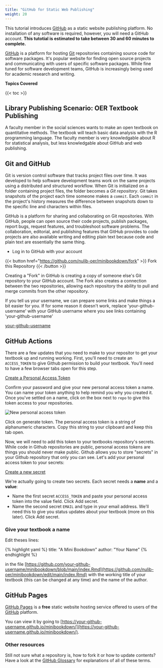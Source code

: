 ```yaml
---
title: "GitHub for Static Web Publishing"
weight: 20
---
```


This tutorial introduces [GitHub](https://github.com/) as a static website publishing platform. No installation of any software is required, however, you will need a GitHub account. **This tutotial is estimated to take between 30 and 60 minutes to complete.**

[GitHub](https://github.com) is a platform for hosting [Git](https://git-scm.com/) repositories containing source code for software packages. It's popular website for finding open source projects and communicating with users of specific software packages. While fine tuned for software development teams, GitHub is increasingly being used for academic research and writing. 

**Topics Covered**

{{< toc >}}

## Library Publishing Scenario: OER Textbook Publishing

A faculty member in the social sciences wants to make an open textbook on quantitative methods. The textbook will teach basic data analysis with the R programming language. The faculty member is very knowledgable about R for statistical analysis, but less knowledgable about GitHub and web publishing.

## Git and GitHub

Git is version control software that tracks project files over time. It was developed to help software development teams work on the same projects using a distributed and structured workflow. When Git is initialized on a folder containing project files, the folder becomes a _Git repository_. Git takes snapshots of the project each time someone makes a `commit`. Each `commit` in the project's history measures the difference between snapshots down to the specific line and characters within files. 

GitHub is a platform for sharing and collaborating on Git repositories. With GitHub, people can open source their code projects, publish packages, report bugs, request features, and troubleshoot software problems. The collaboration, editorial, and publishing features that GitHub provides to code projects are also available writing and editing plain text because code and plain text are essentially the same thing. 

- Log in to GitHub with your account

{{< button href="https://github.com/nulib-oer/minibookdown/fork" >}}
Fork this Repository
{{< /button >}}

Creating a "Fork" in GitHub is creating a copy of someone else's Git repository to your GitHub account. The Fork also creates a connection between the two repositories, allowing each repository the ability to pull and merge commits from the other repository.  


<div id="ghUsername-intro">
If you tell us your username, we can prepare some links and make things a bit easier for you. If for some reason it doesn't work, replace 'your-github-username' with your GitHub username where you see links containing 'your-github-username'
</div>

[your-github-username](https://github.com/your-github-username-set/minibookdown/)


## GitHub Actions

There are a few updates that you need to make to your repositor to get your textbook up and running working. First, you'll need to create an `ACCESS_TOKEN` to give Github permission to build your textbook. You'll need to have a few browser tabs open for this step. 

<a class="btn btn-primary" href="https://github.com/settings/tokens/new" target="_blank"><i class="fa fa-lock"></i> Create a Personal Access Token</a>

Confirm your password and give your new personal access token a name. You can name your token anything to help remind you why you created it. Once you've settled on a name, click on the box next to `repo` to give this token access to your repositories.

![New personal access token]({{site.baseurl}}/img/gh_pat.png)

Click on generate token. The personal access token is a string of alphanumeric characters. Copy this string to your clipboard and keep this tab open. 

Now, we will need to add this token to your textbooks repository's secrets. While code in Github repositories are public, personal access tokens are things you should never make public. Github allows you to store "secrets" in your Github repository that only you can see. Let's add your personal access token to your secrets:

<a class="btn btn-primary" href="https://github.com/your-github-username/minibookdown/settings/secrets/new" target="_blank"><i class="fa fa-user-secret"></i> Create a new secret</a>

We're actually going to create two secrets. Each secret needs a **name** and a **value**: 

- Name the first secret `ACCESS_TOKEN` and paste your personal access token into the value field. Click Add secret.
- Name the second secret `EMAIL` and type in your email address. We'll need this to give you status updates about your textbook (more on this later). Click Add secret.

### Give your textbook a name

Edit theses lines:

{% highlight yaml %}
title: "A Mini Bookdown"
author: "Your Name"
{% endhighlight %}

in the file [https://github.com/your-github-username/minibookdown/blob/main/index.Rmd](https://github.com/nulib-oer/minibookdown/edit/main/index.Rmd) with the working title of your textbook (this can be changed at any time) and the name of the author.

## GitHub Pages

[GitHub Pages](https://pages.github.com/) is a **free** static website hosting service offered to users of the [GitHub](https://github.com) platform. 

You can view it by going to [https://your-github-username.github.io/minibookdown/](https://your-github-username.github.io/minibookdown/).

### Other resources

Still not sure what a repository is, how to fork it or how to update contents?  Have a look at the <a href="https://help.github.com/articles/github-glossary" target="blank">GitHub Glossary</a> for explanations of all of these terms. 